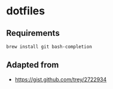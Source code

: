 # dotfiles

## Requirements
```
brew install git bash-completion
```

## Adapted from
- https://gist.github.com/trey/2722934